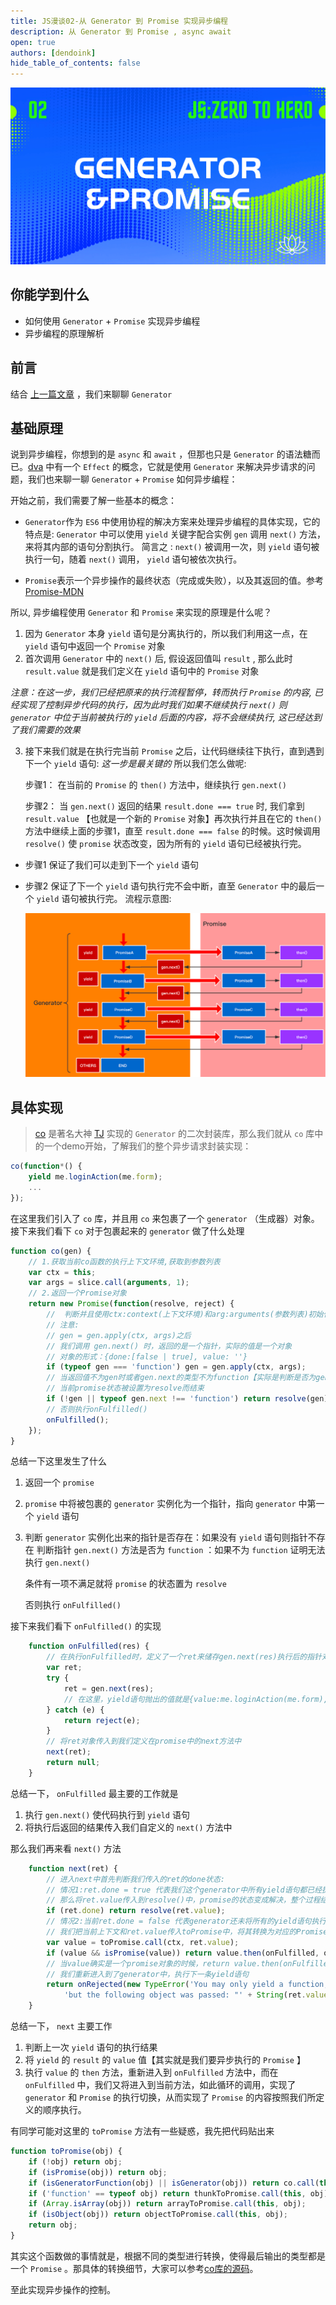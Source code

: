 ```yaml
---
title: JS漫谈02-从 Generator 到 Promise 实现异步编程
description: 从 Generator 到 Promise , async await
open: true
authors: [dendoink]
hide_table_of_contents: false
---
```


![从 for of 聊到 Generator](./_statics/banner.png)

## 你能学到什么

* 如何使用 `Generator` + `Promise` 实现异步编程
* 异步编程的原理解析

<!--truncate-->

## 前言

结合 [上一篇文章](/blog/2024/04/05/index) ，我们来聊聊 `Generator`

## 基础原理

说到异步编程，你想到的是 `async` 和 `await` ，但那也只是 `Generator` 的语法糖而已。[dva](https://dvajs.com/guide/concepts.html#effect) 中有一个 `Effect` 的概念，它就是使用 `Generator` 来解决异步请求的问题，我们也来聊一聊 `Generator` + `Promise` 如何异步编程：

开始之前，我们需要了解一些基本的概念：

* `Generator`作为 `ES6` 中使用协程的解决方案来处理异步编程的具体实现，它的特点是: `Generator` 中可以使用 `yield` 关键字配合实例 `gen` 调用 `next()` 方法，来将其内部的语句分割执行。 简言之 : `next()` 被调用一次，则 `yield` 语句被执行一句，随着 `next()` 调用， `yield` 语句被依次执行。

* `Promise`表示一个异步操作的最终状态（完成或失败），以及其返回的值。参考[Promise-MDN](https://developer.mozilla.org/zh-CN/docs/Web/JavaScript/Reference/Global_Objects/Promise)

所以, 异步编程使用 `Generator` 和 `Promise` 来实现的原理是什么呢？

   1. 因为 `Generator` 本身 `yield` 语句是分离执行的，所以我们利用这一点，在 `yield` 语句中返回一个 `Promise` 对象
   2. 首次调用 `Generator` 中的 `next()` 后, 假设返回值叫 `result` , 那么此时 `result.value` 就是我们定义在 `yield` 语句中的 `Promise` 对象
  
  *注意：在这一步，我们已经把原来的执行流程暂停，转而执行 `Promise` 的内容, 已经实现了控制异步代码的执行，因为此时我们如果不继续执行 `next()` 则 `generator` 中位于当前被执行的 `yield` 后面的内容，将不会继续执行, 这已经达到了我们需要的效果*
  
3. 接下来我们就是在执行完当前 `Promise` 之后，让代码继续往下执行，直到遇到下一个 `yield` 语句:
  *这一步是最关键的*  所以我们怎么做呢:

   步骤1： 在当前的 `Promise` 的 `then()` 方法中，继续执行 `gen.next()`

   步骤2： 当 `gen.next()` 返回的结果 `result.done === true` 时, 我们拿到 `result.value` 【也就是一个新的 `Promise` 对象】再次执行并且在它的 `then()` 方法中继续上面的步骤1，直至 `result.done === false` 的时候。这时候调用 `resolve()` 使 `promise` 状态改变，因为所有的 `yield` 语句已经被执行完。

* 步骤1 保证了我们可以走到下一个 `yield` 语句
* 步骤2 保证了下一个 `yield` 语句执行完不会中断，直至 `Generator` 中的最后一个 `yield` 语句被执行完。
  流程示意图:

  ![](./_statics/1.png)

## 具体实现

> [co](https://github.com/tj/co) 是著名大神 [TJ](https://twitter.com/tjholowaychuk) 实现的 `Generator` 的二次封装库，那么我们就从 `co` 库中的一个demo开始，了解我们的整个异步请求封装实现：

```javascript
co(function*() {
    yield me.loginAction(me.form);
    ...
});
```

在这里我们引入了 `co` 库，并且用 `co` 来包裹了一个 `generator` （生成器）对象。
接下来我们看下 `co` 对于包裹起来的 `generator` 做了什么处理

```javascript
function co(gen) {
    // 1.获取当前co函数的执行上下文环境,获取到参数列表
    var ctx = this;
    var args = slice.call(arguments, 1);
    // 2.返回一个Promise对象
    return new Promise(function(resolve, reject) {
        //  判断并且使用ctx:context(上下文环境)和arg:arguments(参数列表)初始化generator并且复制给gen
        // 注意:
        // gen = gen.apply(ctx, args)之后
        // 我们调用 gen.next() 时，返回的是一个指针，实际的值是一个对象
        // 对象的形式：{done:[false | true], value: ''}
        if (typeof gen === 'function') gen = gen.apply(ctx, args);
        // 当返回值不为gen时或者gen.next的类型不为function【实际是判断是否为generator】时
        // 当前promise状态被设置为resolve而结束
        if (!gen || typeof gen.next !== 'function') return resolve(gen);
        // 否则执行onFulfilled()
        onFulfilled();
    });
}
```

总结一下这里发生了什么

1. 返回一个 `promise`
2. `promise` 中将被包裹的 `generator` 实例化为一个指针，指向 `generator` 中第一个 `yield` 语句
3. 判断 `generator` 实例化出来的指针是否存在：如果没有 `yield` 语句则指针不存在
   判断指针 `gen.next()` 方法是否为 `function` ：如果不为 `function` 证明无法执行 `gen.next()`

   条件有一项不满足就将 `promise` 的状态置为 `resolve`

   否则执行 `onFulfilled()`

接下来我们看下 `onFulfilled()` 的实现

```javascript
    function onFulfilled(res) {
        // 在执行onFulfilled时，定义了一个ret来储存gen.next(res)执行后的指针对象
        var ret;
        try {
            ret = gen.next(res);
            // 在这里，yield语句抛出的值就是{value:me.loginAction(me.form), done:false}
        } catch (e) {
            return reject(e);
        }
        // 将ret对象传入到我们定义在promise中的next方法中
        next(ret);
        return null;
    }
```

总结一下， `onFulfilled` 最主要的工作就是

1. 执行 `gen.next()` 使代码执行到 `yield` 语句
2. 将执行后返回的结果传入我们自定义的 `next()` 方法中

那么我们再来看 `next()` 方法

```javascript
    function next(ret) {
        // 进入next中首先判断我们传入的ret的done状态:
        // 情况1:ret.done = true 代表我们这个generator中所有yield语句都已经执行完。
        // 那么将ret.value传入到resolve()中，promise的状态变成解决，整个过程结束。
        if (ret.done) return resolve(ret.value);
        // 情况2:当前ret.done = false 代表generator还未将所有的yield语句执行完，那么这时候
        // 我们把当前上下文和ret.value传入toPromise中，将其转换为对应的Promise对象`value`
        var value = toPromise.call(ctx, ret.value);
        if (value && isPromise(value)) return value.then(onFulfilled, onRejected);
        // 当value确实是一个promise对象的时候，return value.then(onFulfilled,onRejected)
        // 我们重新进入到了generator中，执行下一条yield语句
        return onRejected(new TypeError('You may only yield a function, promise, generator, array, or object, ' +
            'but the following object was passed: "' + String(ret.value) + '"'));
    }
```

总结一下， `next` 主要工作

1. 判断上一次 `yield` 语句的执行结果
2. 将 `yield` 的 `result` 的 `value` 值【其实就是我们要异步执行的 `Promise` 】
3. 执行 `value` 的 `then` 方法，重新进入到 `onFulfilled` 方法中，而在 `onFulfilled` 中，我们又将进入到当前方法，如此循环的调用，实现了 `generator` 和 `Promise` 的执行切换，从而实现了 `Promise` 的内容按照我们所定义的顺序执行。

有同学可能对这里的 `toPromise` 方法有一些疑惑，我先把代码贴出来

```javascript
function toPromise(obj) {
    if (!obj) return obj;
    if (isPromise(obj)) return obj;
    if (isGeneratorFunction(obj) || isGenerator(obj)) return co.call(this, obj);
    if ('function' == typeof obj) return thunkToPromise.call(this, obj);
    if (Array.isArray(obj)) return arrayToPromise.call(this, obj);
    if (isObject(obj)) return objectToPromise.call(this, obj);
    return obj;
}
```

其实这个函数做的事情就是，根据不同的类型进行转换，使得最后输出的类型都是一个 `Promise` 。那具体的转换细节，大家可以参考[co库的源码](https://github.com/tj/co/blob/master/index.js)。

至此实现异步操作的控制。
